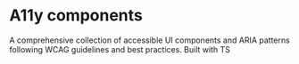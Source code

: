 # A11y components
A comprehensive collection of accessible UI components and ARIA patterns following WCAG guidelines and best practices.
Built with TS
